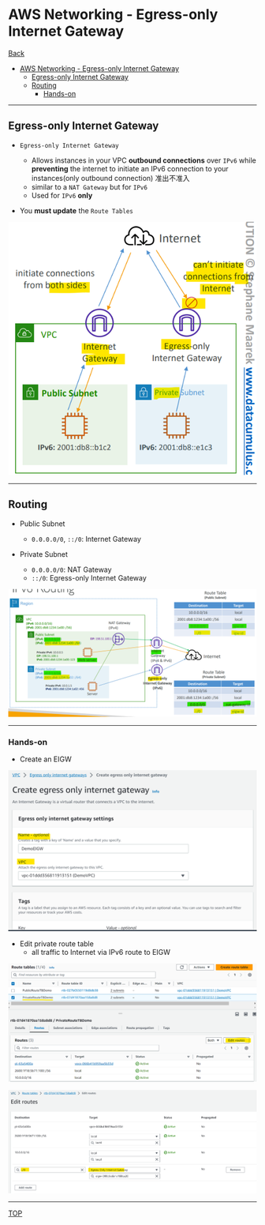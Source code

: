 # AWS Networking - Egress-only Internet Gateway

[Back](../index.md)

- [AWS Networking - Egress-only Internet Gateway](#aws-networking---egress-only-internet-gateway)
  - [Egress-only Internet Gateway](#egress-only-internet-gateway)
  - [Routing](#routing)
    - [Hands-on](#hands-on)

---

## Egress-only Internet Gateway

- `Egress-only Internet Gateway`

  - Allows instances in your VPC **outbound connections** over `IPv6` while **preventing** the internet to initiate an IPv6 connection to your instances(only outbound connection) 准出不准入
  - similar to a `NAT Gateway` but for `IPv6`
  - Used for `IPv6` **only**

- You **must update** the `Route Tables`

![egress-only_internet_gateway](./pic/egress-only_internet_gateway.png)

---

## Routing

- Public Subnet

  - `0.0.0.0/0`, `::/0`: Internet Gateway

- Private Subnet
  - `0.0.0.0/0`: NAT Gateway
  - `::/0`: Egress-only Internet Gateway

![egress-only_nat_gateway](./pic/egress-only_nat_gateway.png)

---

### Hands-on

- Create an EIGW

![hands-on](./pic/egress-only_handson01.png)

- Edit private route table
  - all traffic to Internet via IPv6 route to EIGW

![hands-on](./pic/egress-only_handson02.png)

![hands-on](./pic/egress-only_handson03.png)

---

[TOP](#aws-networking---egress-only-internet-gateway)
